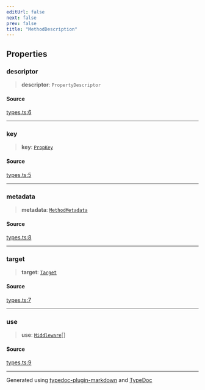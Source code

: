 ```yaml
---
editUrl: false
next: false
prev: false
title: "MethodDescription"
---
```


## Properties

### descriptor

> **descriptor**: `PropertyDescriptor`

#### Source

[types.ts:6](https://github.com/dmdin/chord/blob/5f43e0e/src/types.ts#L6)

***

### key

> **key**: [`PropKey`](/api/type-aliases/propkey/)

#### Source

[types.ts:5](https://github.com/dmdin/chord/blob/5f43e0e/src/types.ts#L5)

***

### metadata

> **metadata**: [`MethodMetadata`](/api/interfaces/methodmetadata/)

#### Source

[types.ts:8](https://github.com/dmdin/chord/blob/5f43e0e/src/types.ts#L8)

***

### target

> **target**: [`Target`](/api/interfaces/target/)

#### Source

[types.ts:7](https://github.com/dmdin/chord/blob/5f43e0e/src/types.ts#L7)

***

### use

> **use**: [`Middleware`](/api/type-aliases/middleware/)[]

#### Source

[types.ts:9](https://github.com/dmdin/chord/blob/5f43e0e/src/types.ts#L9)

***

Generated using [typedoc-plugin-markdown](https://www.npmjs.com/package/typedoc-plugin-markdown) and [TypeDoc](https://typedoc.org/)
